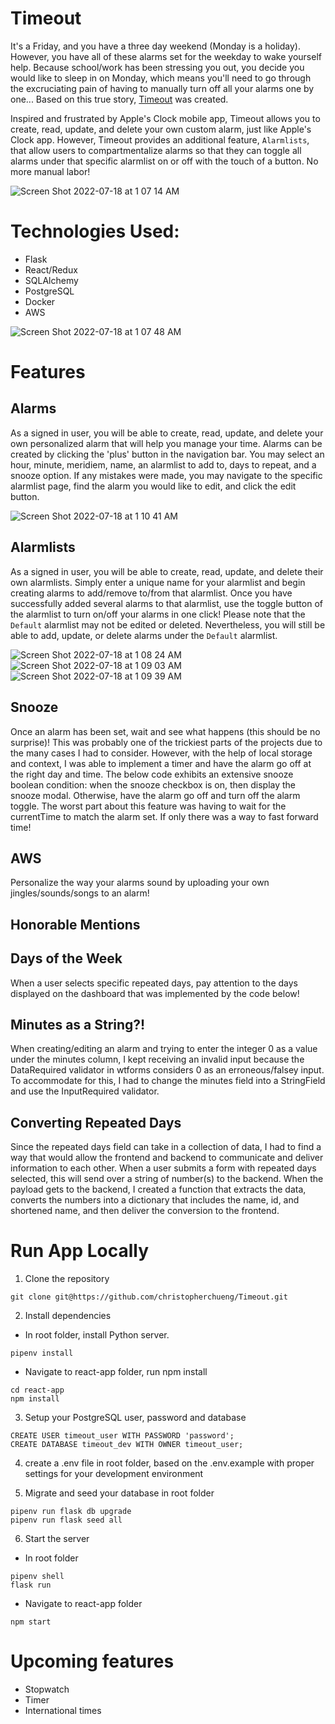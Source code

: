 # Timeout
It's a Friday, and you have a three day weekend (Monday is a holiday). However, you have all of these alarms set for the weekday to wake yourself help. Because school/work has been stressing you out, you decide you would like to sleep in on Monday, which means you'll need to go through the excruciating pain of having to manually turn off all your alarms one by one... Based on this true story, [Timeout](https://app-timeout.herokuapp.com/) was created.

Inspired and frustrated by Apple's Clock mobile app, Timeout allows you to create, read, update, and delete your own custom alarm, just like Apple's Clock app. However, Timeout provides an additional feature, `Alarmlists`, that allow users to compartmentalize alarms so that they can toggle all alarms under that specific alarmlist on or off with the touch of a button. No more manual labor!

![Screen Shot 2022-07-18 at 1 07 14 AM](https://user-images.githubusercontent.com/78316838/179451463-9d4e5fba-3d79-4934-b9f3-be663bec8d9b.png)

# Technologies Used:
* Flask
* React/Redux
* SQLAlchemy
* PostgreSQL
* Docker
* AWS

![Screen Shot 2022-07-18 at 1 07 48 AM](https://user-images.githubusercontent.com/78316838/179451478-f14c4279-8155-4b44-8ccd-5c28fb10aa13.png)

# Features
## Alarms
As a signed in user, you will be able to create, read, update, and delete your own personalized alarm that will help you manage your time. Alarms can be created by clicking the 'plus' button in the navigation bar. You may select an hour, minute, meridiem, name, an alarmlist to add to, days to repeat, and a snooze option. If any mistakes were made, you may navigate to the specific alarmlist page, find the alarm you would like to edit, and click the edit button.

![Screen Shot 2022-07-18 at 1 10 41 AM](https://user-images.githubusercontent.com/78316838/179451500-302568d1-d16a-48e5-a7a6-6d5096e0d8cd.png)

## Alarmlists
As a signed in user, you will be able to create, read, update, and delete their own alarmlists. Simply enter a unique name for your alarmlist and begin creating alarms to add/remove to/from that alarmlist. Once you have successfully added several alarms to that alarmlist, use the toggle button of the alarmlist to turn on/off your alarms in one click! Please note that the `Default` alarmlist may not be edited or deleted. Nevertheless, you will still be able to add, update, or delete alarms under the `Default` alarmlist.

![Screen Shot 2022-07-18 at 1 08 24 AM](https://user-images.githubusercontent.com/78316838/179451512-07ef73da-b4b2-4112-87e5-01b13e7d5c08.png)
![Screen Shot 2022-07-18 at 1 09 03 AM](https://user-images.githubusercontent.com/78316838/179451527-dc60ca48-e5ba-4c2f-a15d-49fcf3b709bd.png)
![Screen Shot 2022-07-18 at 1 09 39 AM](https://user-images.githubusercontent.com/78316838/179451530-0679352b-8362-48ce-88d7-6cf288f926b5.png)

## Snooze
Once an alarm has been set, wait and see what happens (this should be no surprise)! This was probably one of the trickiest parts of the projects due to the many cases I had to consider. However, with the help of local storage and context, I was able to implement a timer and have the alarm go off at the right day and time. The below code exhibits an extensive snooze boolean condition: when the snooze checkbox is on, then display the snooze modal. Otherwise, have the alarm go off and turn off the alarm toggle. The worst part about this feature was having to wait for the currentTime to match the alarm set. If only there was a way to fast forward time!

## AWS
Personalize the way your alarms sound by uploading your own jingles/sounds/songs to an alarm!

## Honorable Mentions
## Days of the Week
When a user selects specific repeated days, pay attention to the days displayed on the dashboard that was implemented by the code below!

## Minutes as a String?!
When creating/editing an alarm and trying to enter the integer 0 as a value under the minutes column, I kept receiving an invalid input because the DataRequired validator in wtforms considers 0 as an erroneous/falsey input. To accommodate for this, I had to change the minutes field into a StringField and use the InputRequired validator.

## Converting Repeated Days
Since the repeated days field can take in a collection of data, I had to find a way that would allow the frontend and backend to communicate and deliver information to each other. When a user submits a form with repeated days selected, this will send over a string of number(s) to the backend. When the payload gets to the backend, I created a function that extracts the data, converts the numbers into a dictionary that includes the name, id, and shortened name, and then deliver the conversion to the frontend.

# Run App Locally

1. Clone the repository

```
git clone git@https://github.com/christopherchueng/Timeout.git
```

2. Install dependencies

- In root folder, install Python server.

```
pipenv install
```

- Navigate to react-app folder, run npm install

```
cd react-app
npm install
```

3. Setup your PostgreSQL user, password and database

```
CREATE USER timeout_user WITH PASSWORD 'password';
CREATE DATABASE timeout_dev WITH OWNER timeout_user;
```

4. create a .env file in root folder, based on the .env.example with proper settings for your development environment

5. Migrate and seed your database in root folder

```
pipenv run flask db upgrade
pipenv run flask seed all
```

6. Start the server

- In root folder

```
pipenv shell
flask run
```

- Navigate to react-app folder

```
npm start
```

# Upcoming features
* Stopwatch
* Timer
* International times
